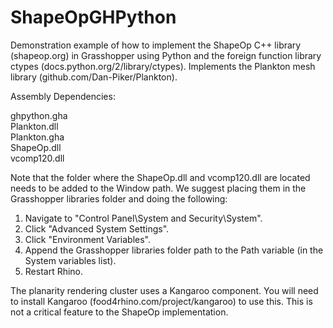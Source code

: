 ShapeOpGHPython
================

Demonstration example of how to implement the ShapeOp C++ library (shapeop.org) in Grasshopper using Python and the foreign function library ctypes (docs.python.org/2/library/ctypes). Implements the Plankton mesh library (github.com/Dan-Piker/Plankton).

Assembly Dependencies:

ghpython.gha <br/>
Plankton.dll <br/>
Plankton.gha <br/>
ShapeOp.dll <br/>
vcomp120.dll <br/>

Note that the folder where the ShapeOp.dll and vcomp120.dll are located needs to be added to the Window path. We suggest placing them in the Grasshopper libraries folder and doing the following:

1) Navigate to "Control Panel\System and Security\System".<br/>
2) Click "Advanced System Settings".<br/>
3) Click "Environment Variables".<br/>
4) Append the Grasshopper libraries folder path to the Path variable (in the System variables list).<br/>
5) Restart Rhino.<br/>

The planarity rendering cluster uses a Kangaroo component. You will need to install Kangaroo (food4rhino.com/project/kangaroo) to use this. This is not a critical feature to the ShapeOp implementation.
